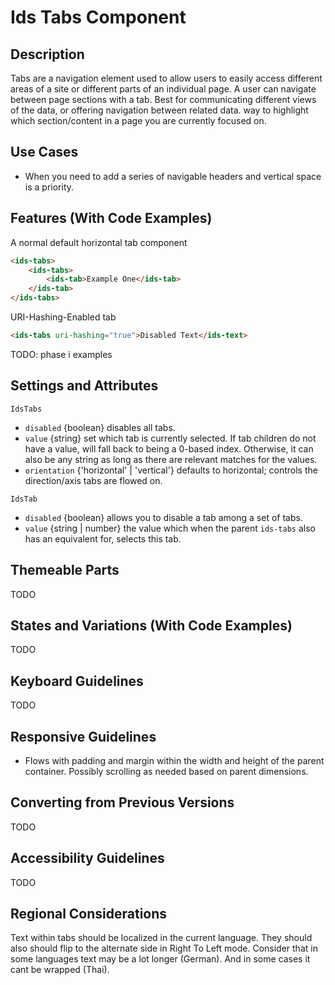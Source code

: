 # Ids Tabs Component

## Description

Tabs are a navigation element used to allow users to easily access different areas of a site or different parts of an individual page. A user can navigate between page sections with a tab. Best for communicating different views of the data, or offering navigation between related data.
way to highlight which section/content in a page you are currently
focused on.

## Use Cases

- When you need to add a series of navigable headers and vertical space is a priority.

## Features (With Code Examples)

A normal default horizontal tab component

```html
<ids-tabs>
    <ids-tabs>
        <ids-tab>Example One</ids-tab>
    </ids-tab>
</ids-tabs>
```

URI-Hashing-Enabled tab

```html
<ids-tabs uri-hashing="true">Disabled Text</ids-text>
```

TODO: phase i examples

## Settings and Attributes

`IdsTabs`
- `disabled` {boolean} disables all tabs.
- `value` {string} set which tab is currently selected. If tab children
do not have a value, will fall back to being a 0-based index. Otherwise, it can
also be any string as long as there are relevant matches for the values.
- `orientation` {'horizontal' | 'vertical'} defaults to horizontal; controls
the direction/axis tabs are flowed on.

`IdsTab`
- `disabled` {boolean} allows you to disable a tab among a set of tabs.
- `value` {string | number} the value which when the parent `ids-tabs` also
has an equivalent for, selects this tab.

## Themeable Parts

TODO

## States and Variations (With Code Examples)

TODO

## Keyboard Guidelines

TODO

## Responsive Guidelines

- Flows with padding and margin within the width and height of the parent container. Possibly scrolling as needed based on parent dimensions.

## Converting from Previous Versions

TODO

## Accessibility Guidelines

TODO

## Regional Considerations

Text within tabs should be localized in the current language. They should also should flip to the alternate side in Right To Left mode. Consider that in some languages text may be a lot longer (German). And in some cases it cant be wrapped (Thai).
